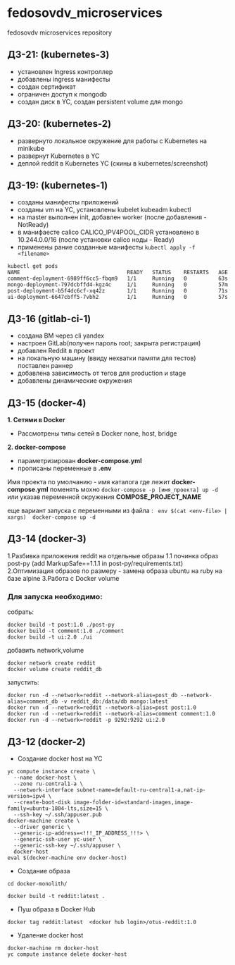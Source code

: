 # fedosovdv_microservices
fedosovdv microservices repository

## ДЗ-21: (kubernetes-3)

- установлен Ingress контроллер
- добавлены ingress манифесты  
- создан сертификат
- ограничен доступ к mongodb
- создан диск в YC, создан persistent volume для mongo


## ДЗ-20: (kubernetes-2)
- развернуто локальное окружение для работы с Kubernetes на minikube
- развернут Kubernetes в YC  
- деплой reddit в Kubernetes YC (скины в kubernetes/screenshot)


## ДЗ-19: (kubernetes-1)
- созданы манифесты приложений
- созданы vm на YC, установлены kubelet kubeadm kubectl
- на master выполнен init, добавлен worker (после добавления - NotReady)
- в манифаесте calico CALICO_IPV4POOL_CIDR установлено в 10.244.0.0/16 (после установки calico ноды - Ready)
- применены рание созданные манифесты ```kubectl apply -f <filename>```

```
kubectl get pods
NAME                                  READY   STATUS    RESTARTS   AGE
comment-deployment-6989ff6cc5-fbqm9   1/1     Running   0          63s
mongo-deployment-797dcbffd4-kgz4c     1/1     Running   0          57m
post-deployment-b5f4dc6cf-xq42z       1/1     Running   0          71s
ui-deployment-6647cbff5-7vbh2         1/1     Running   0          57s
```


## ДЗ-16 (gitlab-ci-1)
- создана ВМ через cli yandex
- настроен GitLab(получен пароль root; закрыта регистрация)
- добавлен Reddit в проект
- на локальную машину (ввиду нехватки памяти для тестов) поставлен раннер
- добавлена зависимость от тегов для production и stage
- добавлены динамические окружения


## ДЗ-15 (docker-4)
**1. Сетями в Docker**
- Рассмотрены типы сетей в Docker none, host, bridge

**2. docker-compose**
- параметризирован **docker-compose.yml**
- прописаны переменные в **.env**

Имя проекта по умолчанию - имя каталога где лежит  **docker-compose.yml**
поменять мохно `docker-compose -p [имя_проекта] up -d` или указав переменной окружения **COMPOSE_PROJECT_NAME**


еще вариант запуска с переменными из файла : ```
env $(cat <env-file> | xargs)  docker-compose up -d```


## ДЗ-14 (docker-3)
1.Разбивка приложения reddit на отдельные образы
1.1 починка образ post-py (add MarkupSafe==1.1.1 in post-py/requirements.txt)
2.Оптимизация образов по размеру  - замена образа ubuntu на ruby на базе alpine
3.Работа с Docker volume


### Для запуска необходимо:
собрать:
```
docker build -t post:1.0 ./post-py
docker build -t comment:1.0 ./comment
docker build -t ui:2.0 ./ui
```
добавить network,volume
```
docker network create reddit
docker volume create reddit_db
```
запустить:
```
docker run -d --network=reddit --network-alias=post_db --network-alias=comment_db -v reddit_db:/data/db mongo:latest
docker run -d --network=reddit --network-alias=post post:1.0
docker run -d --network=reddit --network-alias=comment comment:1.0
docker run -d --network=reddit -p 9292:9292 ui:2.0
```

## ДЗ-12 (docker-2)

* Создание docker host на YC
```
yc compute instance create \
  --name docker-host \
  --zone ru-central1-a \
  --network-interface subnet-name=default-ru-central1-a,nat-ip-version=ipv4 \
  --create-boot-disk image-folder-id=standard-images,image-family=ubuntu-1804-lts,size=15 \
  --ssh-key ~/.ssh/appuser.pub
docker-machine create \
  --driver generic \
  --generic-ip-address=<!!!_IP_ADDRESS_!!!> \
  --generic-ssh-user yc-user \
  --generic-ssh-key ~/.ssh/appuser \
  docker-host
eval $(docker-machine env docker-host)
```
* Создание образа

```
cd docker-monolith/

docker build -t reddit:latest .
```
* Пуш образа в Docker Hub

```
docker tag reddit:latest  <docker hub login>/otus-reddit:1.0
```

* Удаление docker host

```
docker-machine rm docker-host
yc compute instance delete docker-host
```

